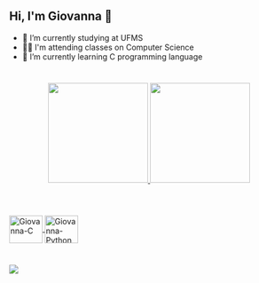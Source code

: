 ## Hi, I'm Giovanna 🥰

- 🔭 I’m currently studying at UFMS
- 👩‍💻 I'm attending classes on Computer Science
- 🌱 I’m currently learning C programming language

#  

<div align="center">
  <a href="https://github.com/GiovannaRMendes">
  <img height="180em" src="https://github-readme-stats.vercel.app/api?username=GiovannaRMendes&show_icons=true&theme=dracula&include_all_commits=true&count_private=true"/>
  <img height="180em" src="https://github-readme-stats.vercel.app/api/top-langs/?username=GiovannaRMendes&layout=compact&langs_count=7&theme=dracula"/>
</div>
 
# 
  
<div style="display: inline_block"><br>
  <img align="center" alt="Giovanna-C" height="50" width="60" src="https://cdn.jsdelivr.net/gh/devicons/devicon/icons/c/c-original.svg">
   <img align="center" alt="Giovanna-Python" height="50" width="60" src="https://cdn.jsdelivr.net/gh/devicons/devicon/icons/python/python-original.svg">
</div>
  
# 
 <div> 
   <a href="https://instagram.com/mendes_gigih" target="_blank"><img src="https://img.shields.io/badge/-Instagram-%23E4405F?style=for-the-badge&logo=instagram&logoColor=white" target="_blank"></a>
   <!--
   ![Snake animation](https://github.com/GiovannaRMendes/GiovannaRMendes/blob/output/github-contribution-grid-snake.svg)
    -->
</div>
